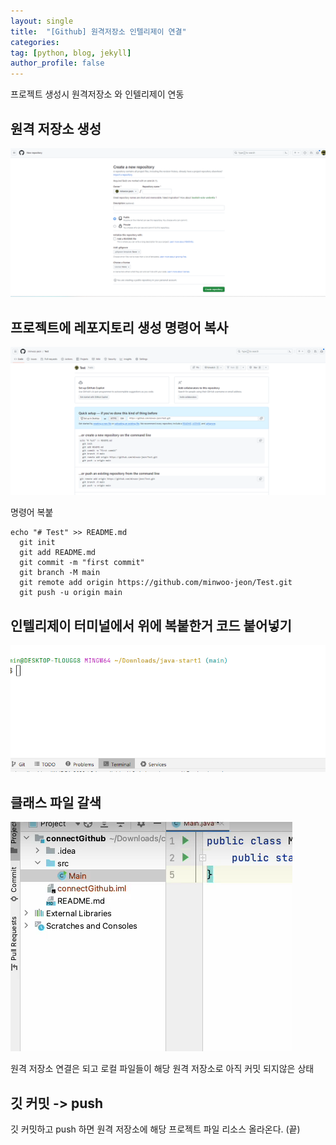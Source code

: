 ```yaml
---
layout: single
title:  "[Github] 원격저장소 인텔리제이 연결"
categories:
tag: [python, blog, jekyll] 
author_profile: false
---
```


프로젝트 생성시 원격저장소 와 인텔리제이 연동 

## 원격 저장소 생성 

![image description](/assets/images/github.png)

## 프로젝트에 레포지토리 생성  명령어 복사

![image description](/assets/images/githubPage.png)

명령어 복붙
```
echo "# Test" >> README.md
  git init
  git add README.md
  git commit -m "first commit"
  git branch -M main
  git remote add origin https://github.com/minwoo-jeon/Test.git
  git push -u origin main
```



## 인텔리제이 터미널에서 위에 복붙한거 코드 붙어넣기


![image description](/assets/images/githubPage1.png)

## 클래스 파일 갈색
![image description](/assets/images/githubPage2.png)

원격 저장소 연결은 되고 로컬 파일들이 해당 원격 저장소로 아직 커밋 되지않은 상태

## 깃 커밋 -> push
 
 깃 커밋하고  push 하면 원격 저장소에 해당 프로젝트 파일 리소스 올라온다. (끝)